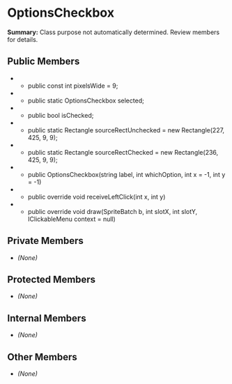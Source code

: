 # OptionsCheckbox

**Summary:** Class purpose not automatically determined. Review members for details.

## Public Members
- - public const int pixelsWide = 9;
- - public static OptionsCheckbox selected;
- - public bool isChecked;
- - public static Rectangle sourceRectUnchecked = new Rectangle(227, 425, 9, 9);
- - public static Rectangle sourceRectChecked = new Rectangle(236, 425, 9, 9);
- - public OptionsCheckbox(string label, int whichOption, int x = -1, int y = -1)
- - public override void receiveLeftClick(int x, int y)
- - public override void draw(SpriteBatch b, int slotX, int slotY, IClickableMenu context = null)

## Private Members
- *(None)*

## Protected Members
- *(None)*

## Internal Members
- *(None)*

## Other Members
- *(None)*
